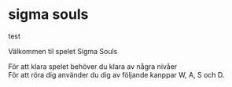 # sigma souls
test

Välkommen til spelet Sigma Souls
<div>
För att klara spelet behöver du klara av några nivåer
<div>
För att röra dig använder du dig av följande kanppar W, A, S och D.
